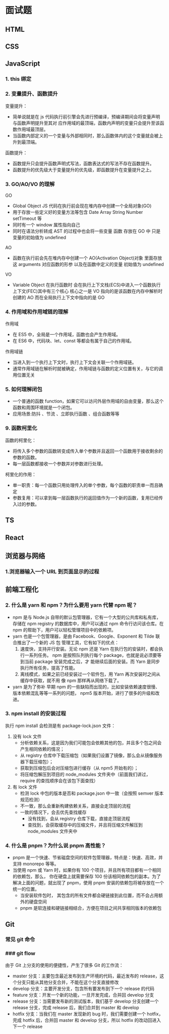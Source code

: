# 面试题

## HTML

## CSS

## JavaScript

### 1. this 绑定

### 2. 变量提升、函数提升

变量提升：

- 简单说就是在 js 代码执⾏前引擎会先进⾏预编译，预编译期间会将变量声明与函数声明提升⾄其对
  应作⽤域的最顶端，函数内声明的变量只会提升⾄该函数作⽤域最顶层。
- 当函数内部定义的⼀个变量与外部相同时，那么函数体内的这个变量就会被上升到最顶端。

函数提升：

- 函数提升只会提升函数声明式写法，函数表达式的写法不存在函数提升。
- 函数提升的优先级⼤于变量提升的优先级，即函数提升在变量提升之上。

### 3. GO/AO/VO 的理解

GO

- Global Object JS 代码在执⾏前会现在堆内存中创建⼀个全局对象(GO)
- ⽤于存放⼀些定义好的变量⽅法等包含 Date Array String Number setTimeout 等
- 同时有⼀个 window 属性指向⾃⼰
- 同时在语法分析转成 AST 的过程中也会将⼀些变量 函数 存放在 GO 中 只是变量的初始值为 undefined

AO

- 函数在执⾏前会先在堆内存中创建⼀个 AO(Activation Object)对象 ⾥⾯存放这 arguments 对应函数的形参 以及在函数中定义的变量 初始值为 undefined

VO

- Variable Object 在执⾏函数时 会在执⾏上下⽂栈(ECS)中进⼊⼀个函数执⾏上下⽂(FEC)其中有三个核⼼ 核⼼之⼀是 VO 指向的是该函数在内存中解析时创建的 AO ⽽在全局执⾏上下⽂中指向的是 GO

### 4. 作⽤域和作⽤域链的理解

作⽤域

- 在 ES5 中，全局是⼀个作⽤域，函数也会产⽣作⽤域。
- 在 ES6 中，代码块、let、const 等都会有属于⾃⼰的作⽤域。

作⽤域链

- 当进⼊到⼀个执⾏上下⽂时，执⾏上下⽂会关联⼀个作⽤域链。
- 通常作⽤域链在解析时就被确定，作⽤域链与函数的定义位置有关，与它的调⽤位置⽆关

### 5. 如何理解闭包

- ⼀个普通的函数 function，如果它可以访问外层作⽤域的⾃由变量，那么这个函数和周围环境就是⼀个闭包。
- 应⽤场景:防抖 、节流 、⽴即执⾏函数 、组合函数等等

### 9. 函数柯⾥化

函数的柯⾥化：

- 将传⼊多个参数的函数转变成传⼊单个参数并且返回⼀个函数⽤于接收剩余的参数的函数。
- 每⼀层函数都接收⼀个参数并对参数进⾏处理。

柯⾥化的作⽤：

- 单⼀职责：每⼀个函数只⽤处理传⼊的单个参数，每个函数的职责单⼀⽽且确定
- 参数复⽤：可以拿到每⼀层函数执⾏的返回值作为⼀个新的函数，复⽤已经传⼊过的参数。

## TS

## React

## 浏览器与网络

### 1.浏览器输⼊⼀个 URL 到⻚⾯显示的过程

## 前端工程化

### 2. 什么是 yarn 和 npm？为什么要⽤ yarn 代替 npm 呢？

- npm 是与 Node.js ⾃带的默认包管理器，它有⼀个⼤型的公共库和私有库，存储在 npm registry 的数据库中，⽤户可以通过 npm 命令⾏访问该仓库。在 npm 的帮助下，⽤户可以轻松管理项⽬中的依赖项。
- yarn 也是⼀个包管理器，是由 Facebook、Google、Exponent 和 Tilde 联合推出了⼀个新的 JS 包
  管理⼯具，它有如下的优点：
  1. 速度快，⽀持并⾏安装。⽆论 npm 还是 Yarn 在执⾏包的安装时，都会执⾏⼀系列任务。
     npm 是按照队列执⾏每个 package，也就是说必须要等到当前 package 安装完成之后，才
     能继续后⾯的安装。⽽ Yarn 是同步执⾏所有任务，提⾼了性能。
  2. 离线模式，如果之前已经安装过⼀个软件包，⽤ Yarn 再次安装时之间从缓存中获取，就不⽤
     像 npm 那样再从⽹络下载了。
- yarn 是为了弥补 早期 npm 的⼀些缺陷⽽出现的，⽐如安装依赖速度很慢、版本依赖混乱等等⼀系列的问题， npm5 版本开始，进⾏了很多的升级和改进。

### 3. npm install 的安装过程

执⾏ npm install 会检测是有 package-lock.json ⽂件：

1. 没有 lock ⽂件
   - 分析依赖关系，这是因为我们可能包会依赖其他的包，并且多个包之间会产⽣相同依赖的情况；
   - 从 registry 仓库中下载压缩包（如果我们设置了镜像，那么会从镜像服务器下载压缩包）；
   - 获取到压缩包后会对压缩包进⾏缓存（从 npm5 开始有的）；
   - 将压缩包解压到项⽬的 node_modules ⽂件夹中（前⾯我们讲过，require 的查找顺序会在该包下⾯查找）
1. 有 lock ⽂件
   - 检测 lock 中包的版本是否和 package.json 中⼀致（会按照 semver 版本规范检测）
   - 不⼀致，那么会重新构建依赖关系，直接会⾛顶层的流程
   - ⼀致的情况下，会去优先查找缓存
     - 没有找到，会从 registry 仓库下载，直接⾛顶层流程
     - 查找到，会获取缓存中的压缩⽂件，并且将压缩⽂件解压到 node_modules ⽂件夹中

### 4. 什么是 pnpm？为什么说 pnpm ⾼性能？

- pnpm 是⼀个快速、节省磁盘空间的软件包管理器，特点是：快速、⾼效，并⽀持 monorepo 等等。
- 当使⽤ npm 或 Yarn 时，如果你有 100 个项⽬，并且所有项⽬都有⼀个相同的依赖包，那么， 你在硬盘上就需要保存 100 份该相同依赖包的副本。为了解决上⾯的问题，就出现了 pnpm，使⽤ pnpm 安装的依赖包将被存放在⼀个统⼀的位置。
  - 当安装软件包时， 其包含的所有⽂件都会硬链接到此位置，⽽不会占⽤额外的硬盘空间
  - pnpm 是软连接和硬链接相结合，⽅便在项⽬之间共享相同版本的依赖包

## Git

### 常见 git 命令

### ### git flow

由于 Git 上分支的使用的便捷性，产生了很多 Git 的工作流：

- master 分支：主要包含最近发布到生产环境的代码，最近发布的 release，这个分支只能从其他分支合并，不能在这个分支直接修改
- develop 分支：主要开发分支，包含所有要发布到下一个 release 的代码
- feature 分支：开发一个新的功能，一旦开发完成，合并回 develop 分支
- release 分支：当需要发布新的测试版本，我们基于 develop 分支创建一个 release 分支，完成 release 后，我们合并到 master 和 develop
- hotfix 分支：当我们在 master 发现新的 bug 时，我们需要创建一个 hotfix，完成 hotfix 后，合并回 master 和 develop 分支，所以 hotfix 的改动回进入下一个 release
